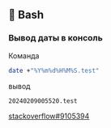 ## 📇 Bash

### Вывод даты в консоль

Команда
```sh
date +"%Y%m%d%H%M%S.test"
```

вывод
```
20240209005520.test
```

[stackoverflow#9105394](https://stackoverflow.com/questions/9105394/how-do-i-append-the-unix-command-date-to-an-echo-statement)